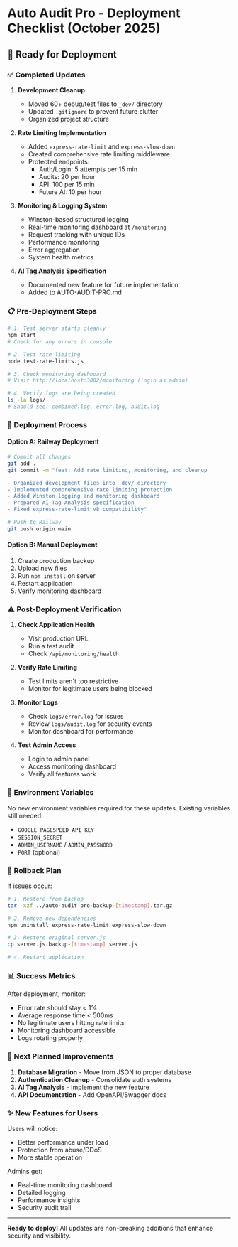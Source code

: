 # Auto Audit Pro - Deployment Checklist (October 2025)

## 🚀 Ready for Deployment

### ✅ Completed Updates

1. **Development Cleanup**
   - Moved 60+ debug/test files to `_dev/` directory
   - Updated `.gitignore` to prevent future clutter
   - Organized project structure

2. **Rate Limiting Implementation**
   - Added `express-rate-limit` and `express-slow-down`
   - Created comprehensive rate limiting middleware
   - Protected endpoints:
     - Auth/Login: 5 attempts per 15 min
     - Audits: 20 per hour
     - API: 100 per 15 min
     - Future AI: 10 per hour

3. **Monitoring & Logging System**
   - Winston-based structured logging
   - Real-time monitoring dashboard at `/monitoring`
   - Request tracking with unique IDs
   - Performance monitoring
   - Error aggregation
   - System health metrics

4. **AI Tag Analysis Specification**
   - Documented new feature for future implementation
   - Added to AUTO-AUDIT-PRO.md

### 📋 Pre-Deployment Steps

```bash
# 1. Test server starts cleanly
npm start
# Check for any errors in console

# 2. Test rate limiting
node test-rate-limits.js

# 3. Check monitoring dashboard
# Visit http://localhost:3002/monitoring (login as admin)

# 4. Verify logs are being created
ls -la logs/
# Should see: combined.log, error.log, audit.log
```

### 🔄 Deployment Process

#### Option A: Railway Deployment
```bash
# Commit all changes
git add .
git commit -m "feat: Add rate limiting, monitoring, and cleanup

- Organized development files into _dev/ directory
- Implemented comprehensive rate limiting protection
- Added Winston logging and monitoring dashboard
- Prepared AI Tag Analysis specification
- Fixed express-rate-limit v8 compatibility"

# Push to Railway
git push origin main
```

#### Option B: Manual Deployment
1. Create production backup
2. Upload new files
3. Run `npm install` on server
4. Restart application
5. Verify monitoring dashboard

### ⚠️ Post-Deployment Verification

1. **Check Application Health**
   - Visit production URL
   - Run a test audit
   - Check `/api/monitoring/health`

2. **Verify Rate Limiting**
   - Test limits aren't too restrictive
   - Monitor for legitimate users being blocked

3. **Monitor Logs**
   - Check `logs/error.log` for issues
   - Review `logs/audit.log` for security events
   - Monitor dashboard for performance

4. **Test Admin Access**
   - Login to admin panel
   - Access monitoring dashboard
   - Verify all features work

### 🔧 Environment Variables

No new environment variables required for these updates.
Existing variables still needed:
- `GOOGLE_PAGESPEED_API_KEY`
- `SESSION_SECRET`
- `ADMIN_USERNAME` / `ADMIN_PASSWORD`
- `PORT` (optional)

### 🚨 Rollback Plan

If issues occur:
```bash
# 1. Restore from backup
tar -xzf ../auto-audit-pro-backup-[timestamp].tar.gz

# 2. Remove new dependencies
npm uninstall express-rate-limit express-slow-down

# 3. Restore original server.js
cp server.js.backup-[timestamp] server.js

# 4. Restart application
```

### 📊 Success Metrics

After deployment, monitor:
- Error rate should stay < 1%
- Average response time < 500ms
- No legitimate users hitting rate limits
- Monitoring dashboard accessible
- Logs rotating properly

### 📝 Next Planned Improvements

1. **Database Migration** - Move from JSON to proper database
2. **Authentication Cleanup** - Consolidate auth systems
3. **AI Tag Analysis** - Implement the new feature
4. **API Documentation** - Add OpenAPI/Swagger docs

### ✨ New Features for Users

Users will notice:
- Better performance under load
- Protection from abuse/DDoS
- More stable operation

Admins get:
- Real-time monitoring dashboard
- Detailed logging
- Performance insights
- Security audit trail

---

**Ready to deploy!** All updates are non-breaking additions that enhance security and visibility.